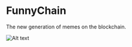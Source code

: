 # FunnyChain
The new generation of memes on the blockchain.

![Alt text](https://memegenerator.net/img/instances/500x/81095832/brace-yourselves-funnychain-is-coming.jpg)
